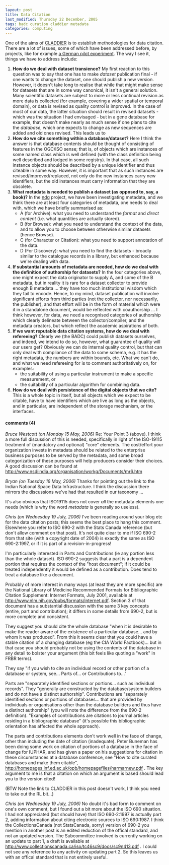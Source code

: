 ```yaml
---
layout: post
title: Data Citation
last_modified: Thursday 22 December, 2005
tags: badc curation claddier metadata
categories: computing
---
```

One of the aims of [CLADDIER](/projects/claddier) is to establish methodologies for data citation.  There are a lot of issues, some of which have been addressed before, by projects, like for example [a German pilot experiment](http://www.doi.org/news/TIBNews.html). The way I see it, things we have
to address include:
1. **How do we deal with dataset transience?** My first reaction to this question was to say that one has to make *dataset* publication final - if one wants to change the dataset, one should publish a new version. However, it doesn't take long to realise that while that might make sense for datasets that are in some way canonical, it isn't a general solution. Many scientific datasets are subject to more or less continual revision as more data is collected (for example, covering a wider spatial or temporal domain), or data is revised as quality control is improved.  In the case of most of our data, the latter situation should result in revised datasets - which was the situation I had envisaged - but in a gene database for example, that doesn't make nearly as much sense if one plans to cite the *database*, which one expects to change as new sequences are added and old ones revised. This leads us to1. **How do we cite something within a database/dataset?** Here I think the answer is that database contents should be thought of consisting of features in the OGC/ISO sense; that is, of objects which are instances of some named class which is well defined (with the class definition being well described and lodged in some registry). In that case, all such instance objects should be described by a unique identifier and thus citeable in some way. However, it is important that as such instances are revised/improved/replaced, not only do the new instances carry new identifiers, but the old instances must carry information that they are obsolete.1. **What metadata is needed to publish a dataset (as opposed to, say, a book)?**
In the [ndg](ndg) project, we have been investigating metadata, and we think there are at least four categories of metadata, one needs to deal with, which we have briefly summarised as:
    * A (for Archive): what you need to understand the *format* and *direct content* (i.e. what quantities are actually stored).
    * B (for Browse): what you need to understand the context of the data, and to allow you to choose between otherwise similar datasets (hence Browse).
    * C (for Character or Citation): what you need to support annotation of the data.
    * D (For Discovery): what you need to find the datasets  - broadly similar to the catalogue records in a library, but enhanced because we're dealing with data.1. **If substantial amounts of metadata are needed, how do we deal with the definition of authorship for datasets?** In the four categories above, one might expect the data originator to supply A, and some of the B metadata, but in reality it is rare for a dataset collector to provide enough B metadata ... they have too much institutional wisdom which they fail to encode. Hence, to my mind, dataset publication will involve significant efforts from third parties (not the collector, nor necessarily, the publisher), and that effort will be in the form of material which were it in a standalone document, would be reflected with coauthorship ... I think however, for data, we need a recognised categories of authorship which clearly delineate between the collector/compiler, and the metadata creators, but which reflect the academic aspirations of both.1. **If we want reputable data citation systems, how do we deal with refereeing?**
Clearly we (the BADC) could publish datasets ourselves, and indeed, we intend to do so, however, what guarantee of quality will our users get? Obviously we can do internal quality control, but that can only deal with compliance of the data to some schema, e.g. it has the right metadata, the numbers are within bounds, etc. What we can't do, and what we need refereeing for is to comment authoritatively on, for examples: 
    * the suitability of using a particular instrument to make a specific measurement, or
    * the suitability of a particular algorithm for combining data.1. **How do we deal with persistence of the digital objects that we cite?**
This is a whole topic in itself, but all objects which we expect to be citable, have to have identifiers which are live as long as the objects, and in particular, are independent of the storage mechanism, or the interfaces.

#### comments (4)
*Bruce Westcott (on Monday 15 May, 2006)*
Re: Your Point 3 (above).  I think a more full discussion of this is needed, specifically in light of the ISO-19115 treatment of (mandatory and optional) "core" elements.  The cost/effort your organization invests in metadata should be related to the enterprise business purposes to be served by the metadata, and some broad categorization of these purposes will help producers consider their choices.  A good discussion can be found at http://www.nsdiindia.org/organisation/workg/Documents/mr6.htm

*Bryan (on Tuesday 16 May, 2006)*
Thanks for pointing out the link to the Indian National Space Data Infrastructure. I think the discussion there mirrors the discussions we've had that resulted in our taxonomy ...

It's also obvious that ISO19115 does not cover *all* the metadata elements one needs (which is why the word *metadata* is generally so useless).

*Chris (on Wednesday 19 July, 2006)*
I've been reading around your blog etc for the data citation posts; this seems the best place to hang this comment. Elsewhere you refer to ISO 690-2 with the Stats Canada reference (but don't allow comment on that post). It's not quite clear to me if ISO 690-2 from that site (with a copyright date of 2004) is exactly the same as ISO 690-2:1997, or if it is part of a revision-in-progress!

I'm particularly interested in Parts and Contributions (ie any portion less than the whole dataset). ISO 690-2 suggests that a part is a dependent portion that requires the context of the "host document"; if it could be treated independently it would be defined as a contribution. Does tend to treat a database like a document.

Probably of more interest in many ways (at least they are more specific) are the National Library of Medicine Recommended Formats for Bibliographic Citation Supplement: Internet Formats, July 2001, available at http://www.nlm.nih.gov/pubs/formats/internet.pdf. Section 3 of that document has a substantial discussion with the same 3 key concepts (entire, part and contribution); it differs in some details from 690-2, but is more complete and consistent.

They suggest you should cite the whole database "when it is desirable to make the reader aware of the existence of a particular database... and by whom it was produced". From this it seems clear that you could have a stable citation of a changing database (eg the CIA World Factbook)... but in that case you should probably not be using the contents of the database in any detail to bolster your argument (this bit feels like quoting a "work" in FRBR terms).

They say "if you wish to cite an individual record or other portion of a database or system, see... Parts of... or Contributions to..."

Parts are "separately identified sections or portions... such as individual records". They "generally are constructed by the database/system builders and do not have a distinct authorship". Contributions are "separately identified sections or portions of databases... that are provided by individuals or organisations other than the database builders and thus have a distinct authorship" (you will note the difference from the 690-2 definition). "Examples of contributions are citations to journal articles residing in a bibliographic database" (it's possible this bibliographic orientation has affected the whole approach).

The parts and contributions elements don't work well in the face of change, other than including the date of citation (inadequate). Peter Buneman has been doing some work on citation of portions of a database in the face of change for IUPHAR, and has given a paper on his suggestions for citation in these circumstances at a database conference, see "How to cite curated databases and make them citable", http://homepages.inf.ed.ac.uk/opb/homepagefiles/harmarnew.pdf  . The key argument to me is that a citation on which an argument is based should lead you to the version cited!

(BTW Note the link to CLADDIER in this post doesn't work, I think you need to take out the RL bit...)

*Chris (on Wednesday 19 July, 2006)*
No doubt it's bad form to comment on one's own comment, but I found out a bit more about the ISO 690 situation. I had not appreciated (but should have) that ISO 690-2:1997 is actually part 2, adding information about citing electronic sources to ISO 690:1987. I think the CollectionsCanada (not StatsCanada, sorry) version of 690-2 you mention in another post is an edited reduction of the offical standard, and not an updated version. The Subcommittee involved is currently working on an update to part 1, a draft is available at http://www.collectionscanada.ca/iso/tc46sc9/docs/sc9n413.pdf . I could not see any reference to any activity on updating part 2. So this leaves us with an offical standard that is not entirely useful.
